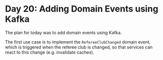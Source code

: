 # Day 20: Adding Domain Events using Kafka

The plan for today was to add domain events using Kafka. 

The first use case is to implement the `RefereeClubChanged` domain event, which is triggered when the referee club is changed, so that services can react to this change (e.g. invalidate caches).


